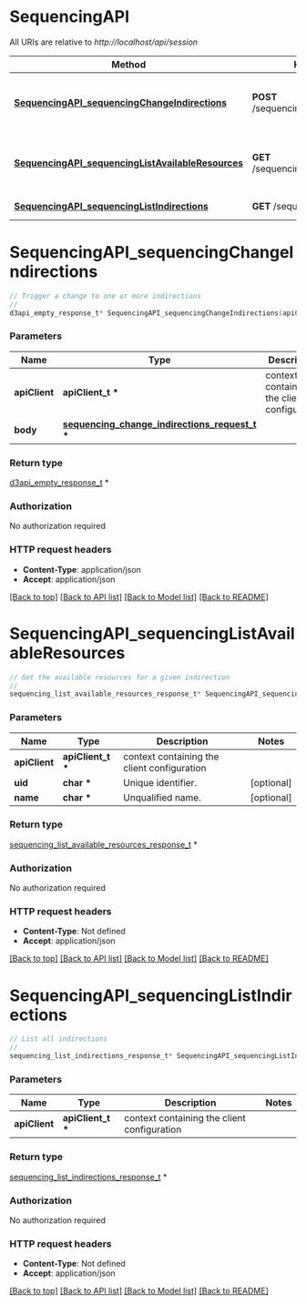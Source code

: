 # SequencingAPI

All URIs are relative to *http://localhost/api/session*

Method | HTTP request | Description
------------- | ------------- | -------------
[**SequencingAPI_sequencingChangeIndirections**](SequencingAPI.md#SequencingAPI_sequencingChangeIndirections) | **POST** /sequencing/changeindirections | Trigger a change to one or more indirections
[**SequencingAPI_sequencingListAvailableResources**](SequencingAPI.md#SequencingAPI_sequencingListAvailableResources) | **GET** /sequencing/indirectionresources | Get the available resources for a given indirection
[**SequencingAPI_sequencingListIndirections**](SequencingAPI.md#SequencingAPI_sequencingListIndirections) | **GET** /sequencing/indirections | List all indirections


# **SequencingAPI_sequencingChangeIndirections**
```c
// Trigger a change to one or more indirections
//
d3api_empty_response_t* SequencingAPI_sequencingChangeIndirections(apiClient_t *apiClient, sequencing_change_indirections_request_t * body);
```

### Parameters
Name | Type | Description  | Notes
------------- | ------------- | ------------- | -------------
**apiClient** | **apiClient_t \*** | context containing the client configuration |
**body** | **[sequencing_change_indirections_request_t](sequencing_change_indirections_request.md) \*** |  | 

### Return type

[d3api_empty_response_t](d3api_empty_response.md) *


### Authorization

No authorization required

### HTTP request headers

 - **Content-Type**: application/json
 - **Accept**: application/json

[[Back to top]](#) [[Back to API list]](../README.md#documentation-for-api-endpoints) [[Back to Model list]](../README.md#documentation-for-models) [[Back to README]](../README.md)

# **SequencingAPI_sequencingListAvailableResources**
```c
// Get the available resources for a given indirection
//
sequencing_list_available_resources_response_t* SequencingAPI_sequencingListAvailableResources(apiClient_t *apiClient, char * uid, char * name);
```

### Parameters
Name | Type | Description  | Notes
------------- | ------------- | ------------- | -------------
**apiClient** | **apiClient_t \*** | context containing the client configuration |
**uid** | **char \*** | Unique identifier. | [optional] 
**name** | **char \*** | Unqualified name. | [optional] 

### Return type

[sequencing_list_available_resources_response_t](sequencing_list_available_resources_response.md) *


### Authorization

No authorization required

### HTTP request headers

 - **Content-Type**: Not defined
 - **Accept**: application/json

[[Back to top]](#) [[Back to API list]](../README.md#documentation-for-api-endpoints) [[Back to Model list]](../README.md#documentation-for-models) [[Back to README]](../README.md)

# **SequencingAPI_sequencingListIndirections**
```c
// List all indirections
//
sequencing_list_indirections_response_t* SequencingAPI_sequencingListIndirections(apiClient_t *apiClient);
```

### Parameters
Name | Type | Description  | Notes
------------- | ------------- | ------------- | -------------
**apiClient** | **apiClient_t \*** | context containing the client configuration |

### Return type

[sequencing_list_indirections_response_t](sequencing_list_indirections_response.md) *


### Authorization

No authorization required

### HTTP request headers

 - **Content-Type**: Not defined
 - **Accept**: application/json

[[Back to top]](#) [[Back to API list]](../README.md#documentation-for-api-endpoints) [[Back to Model list]](../README.md#documentation-for-models) [[Back to README]](../README.md)

